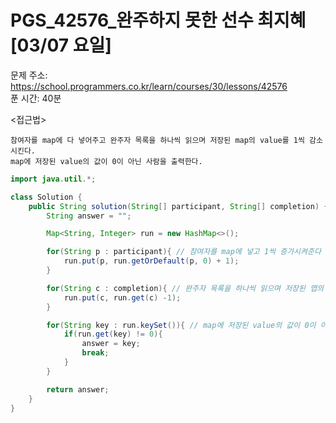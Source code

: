 #  PGS_42576_완주하지 못한 선수 최지혜 [03/07  요일] </br>
문제 주소: https://school.programmers.co.kr/learn/courses/30/lessons/42576 </br>
푼 시간: 40분 </br>

<접근법>
```
참여자를 map에 다 넣어주고 완주자 목록을 하나씩 읽으며 저장된 map의 value를 1씩 감소시킨다.
map에 저장된 value의 값이 0이 아닌 사람을 출력한다.
```


```java
import java.util.*;

class Solution {
    public String solution(String[] participant, String[] completion) {
        String answer = "";

        Map<String, Integer> run = new HashMap<>();

        for(String p : participant){ // 참여자를 map에 넣고 1씩 증가시켜준다 (동명이인이 있다면 2,3 .. 이렇게 숫자 추가)
            run.put(p, run.getOrDefault(p, 0) + 1);
        }

        for(String c : completion){ // 완주자 목록을 하나씩 읽으며 저장된 맵의 value를 하나씩 감소시킨다
            run.put(c, run.get(c) -1);
        }

        for(String key : run.keySet()){ // map에 저장된 value의 값이 0이 아닌 사람의 이름을 출력
            if(run.get(key) != 0){
                answer = key;
                break;
            }
        }

        return answer;
    }
}

```